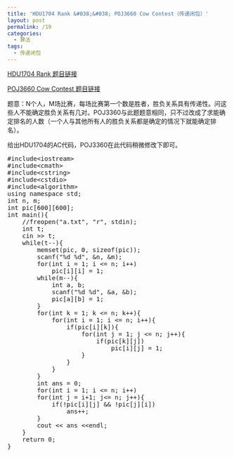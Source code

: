 ```yaml
---
title: 'HDU1704 Rank &#038;&#038; POJ3660 Cow Contest（传递闭包）'
layout: post
permalink: /19
categories:
  - 算法
tags:
  - 传递闭包
---
```

<a href="http://acm.hdu.edu.cn/showproblem.php?pid=1704" target="_blank">HDU1704 Rank 题目链接</a>
  
<a href="http://poj.org/problem?id=3660" target="_blank">POJ3660 Cow Contest 题目链接</a>

题意：N个人，M场比赛，每场比赛第一个数是胜者，胜负关系具有传递性。问这些人不能确定胜负关系有几对。POJ3360与此题题意相同，只不过改成了求能确定排名的人数（一个人与其他所有人的胜负关系都是确定的情况下就能确定排名）。

给出HDU1704的AC代码，POJ3360在此代码稍微修改下即可。

<pre class="brush: cpp; title: ; notranslate" title="">#include&lt;iostream&gt;
#include&lt;cmath&gt;
#include&lt;cstring&gt;
#include&lt;cstdio&gt;
#include&lt;algorithm&gt;
using namespace std;
int n, m;
int pic[600][600];
int main(){
    //freopen("a.txt", "r", stdin);
    int t;
    cin &gt;&gt; t;
    while(t--){
        memset(pic, 0, sizeof(pic));
        scanf("%d %d", &n, &m);
        for(int i = 1; i &lt;= n; i++)
            pic[i][i] = 1;
        while(m--){
            int a, b;
            scanf("%d %d", &a, &b);
            pic[a][b] = 1;
        }
        for(int k = 1; k &lt;= n; k++){
            for(int i = 1; i &lt;= n; i++){
                if(pic[i][k]){
                    for(int j = 1; j &lt;= n; j++){
                        if(pic[k][j])
                            pic[i][j] = 1;
                    }
                }
            }
        }
        int ans = 0;
        for(int i = 1; i &lt;= n; i++)
        for(int j = i+1; j&lt;= n; j++){
            if(!pic[i][j] && !pic[j][i])
                ans++;
        }
        cout &lt;&lt; ans &lt;&lt;endl;
    }
    return 0;
}
</pre>
